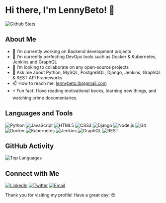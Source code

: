 

# Hi there, I'm LennyBeto! 👋

![Github Stats](https://github-readme-stats.vercel.app/api?username=LennyBeto&show_icons=true&theme=radical)

## About Me

- 🔭 I’m currently working on Backend development projects
- 🌱 I’m currently perfecting DevOps tools such as Docker & Kubernetes, Jenkins and GraphQL
- 👯 I’m looking to collaborate on any open-source projects
- 💬 Ask me about Python, MySQL, PostgreSQL, Django, Jenkins, GraphQL & REST API Frameworks
- 📫 How to reach me: lennybeto.lb@gmail.com
- ⚡ Fun fact: I love reading motivational books, learning new things, and watching crime documentaries.

## Languages and Tools

![Python](https://img.shields.io/badge/-Python-000?&logo=Python)
![JavaScript](https://img.shields.io/badge/-JavaScript-000?&logo=JavaScript)
![HTML5](https://img.shields.io/badge/-HTML5-000?&logo=HTML5)
![CSS3](https://img.shields.io/badge/-CSS3-000?&logo=CSS3)
![Django](https://img.shields.io/badge/-Django-05122A?&logo=django)
![Node.js](https://img.shields.io/badge/-Node.js-000?&logo=Node.js)
![Git](https://img.shields.io/badge/-Git-000?&logo=Git)
![Docker](https://img.shields.io/badge/-Docker-000?&logo=Docker)
![Kubernetes](https://img.shields.io/badge/-Kubernetes-000?&logo=Kubernetes)
![Jenkins](https://img.shields.io/badge/-Jenkins-000?&logo=Jenkins)
![GraphQL](https://img.shields.io/badge/-GraphQL-000?&logo=GraphQL)
![REST](https://img.shields.io/badge/-RESTful-000?&logo=REST)


## GitHub Activity

![Top Languages](https://github-readme-stats.vercel.app/api/top-langs/?username=LennyBeto&layout=compact&theme=radical)

## Connect with Me

[![LinkedIn](https://img.shields.io/badge/LinkedIn-blue?style=flat-square&logo=linkedin)](https://www.linkedin.com/in/lenny-suswa-513819111/)
[![Twitter](https://img.shields.io/badge/Twitter-blue?style=flat-square&logo=twitter)](https://x.com/DevBeto)
[![Email](https://img.shields.io/badge/Email-red?style=flat-square&logo=gmail)](lennybeto.lb@gmail.com)

Thank you for visiting my profile! Have a great day! 😊

